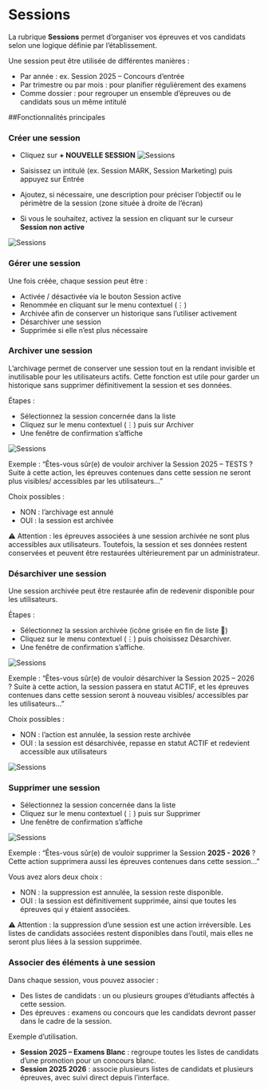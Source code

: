 # Sessions

La rubrique **Sessions** permet d’organiser vos épreuves et vos candidats selon une logique définie par l’établissement.  

Une session peut être utilisée de différentes manières :  

* Par année : ex. Session 2025 – Concours d’entrée
* Par trimestre ou par mois : pour planifier régulièrement des examens
* Comme dossier : pour regrouper un ensemble d’épreuves ou de candidats sous un même intitulé

##Fonctionnalités principales

### Créer une session 

* Cliquez sur **+ NOUVELLE SESSION**
![Sessions](images/add_sessions.png)

* Saisissez un intitulé (ex. Session MARK, Session Marketing) puis appuyez sur Entrée
* Ajoutez, si nécessaire, une description pour préciser l’objectif ou le périmètre de la session (zone située à droite de l’écran)
* Si vous le souhaitez, activez la session en cliquant sur le curseur **Session non active**

![Sessions](images/creat_sessions.png)

### Gérer une session

Une fois créée, chaque session peut être :  

* Activée / désactivée via le bouton Session active
* Renommée en cliquant sur le menu contextuel (⋮)
* Archivée afin de conserver un historique sans l’utiliser activement
* Désarchiver une session
* Supprimée si elle n’est plus nécessaire


### Archiver une session

L’archivage permet de conserver une session tout en la rendant invisible et inutilisable pour les utilisateurs actifs.
Cette fonction est utile pour garder un historique sans supprimer définitivement la session et ses données.

Étapes :  

* Sélectionnez la session concernée dans la liste
* Cliquez sur le menu contextuel (⋮) puis sur Archiver
* Une fenêtre de confirmation s’affiche

![Sessions](images/arch_sessions.png)

Exemple :
“Êtes-vous sûr(e) de vouloir archiver la Session 2025 – TESTS ?
Suite à cette action, les épreuves contenues dans cette session ne seront plus visibles/ accessibles par les utilisateurs…”

Choix possibles :  

* NON : l’archivage est annulé
* OUI : la session est archivée

⚠️ Attention : les épreuves associées à une session archivée ne sont plus accessibles aux utilisateurs.
Toutefois, la session et ses données restent conservées et peuvent être restaurées ultérieurement par un administrateur.

### Désarchiver une session

Une session archivée peut être restaurée afin de redevenir disponible pour les utilisateurs.

Étapes :  

* Sélectionnez la session archivée (icône grisée en fin de liste 📄)
* Cliquez sur le menu contextuel (⋮) puis choisissez Désarchiver.
* Une fenêtre de confirmation s’affiche.

![Sessions](images/dearch_sessions.png)

Exemple :
“Êtes-vous sûr(e) de vouloir désarchiver la Session 2025 – 2026 ?
Suite à cette action, la session passera en statut ACTIF, et les épreuves contenues dans cette session seront à nouveau visibles/ accessibles par les utilisateurs…”

Choix possibles :  

* NON : l’action est annulée, la session reste archivée
* OUI : la session est désarchivée, repasse en statut ACTIF et redevient accessible aux utilisateurs

![Sessions](images/conf_desarch_sessions.png)

### Supprimer une session 

* Sélectionnez la session concernée dans la liste
* Cliquez sur le menu contextuel (⋮) puis sur Supprimer
* Une fenêtre de confirmation s’affiche

![Sessions](images/supp_sessions.png)

Exemple :
“Êtes-vous sûr(e) de vouloir supprimer la Session **2025 - 2026** ?
Cette action supprimera aussi les épreuves contenues dans cette session…”

Vous avez alors deux choix :  

* NON : la suppression est annulée, la session reste disponible.
* OUI : la session est définitivement supprimée, ainsi que toutes les épreuves qui y étaient associées.

⚠️ Attention : la suppression d’une session est une action irréversible.
Les listes de candidats associées restent disponibles dans l’outil, mais elles ne seront plus liées à la session supprimée.

### Associer des éléments à une session

Dans chaque session, vous pouvez associer :  

* Des listes de candidats : un ou plusieurs groupes d’étudiants affectés à cette session.
* Des épreuves : examens ou concours que les candidats devront passer dans le cadre de la session.

Exemple d’utilisation. 

* **Session 2025 – Examens Blanc** : regroupe toutes les listes de candidats d’une promotion pour un concours blanc.
* **Session 2025 2026** : associe plusieurs listes de candidats et plusieurs épreuves, avec suivi direct depuis l’interface.
